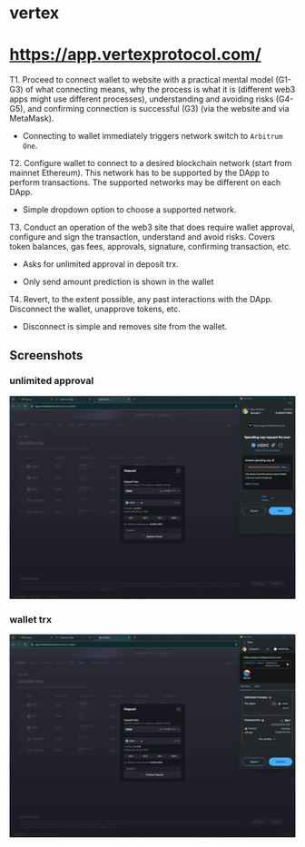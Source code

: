 # vertex
# https://app.vertexprotocol.com/

T1. Proceed to connect wallet to website with a practical mental model (G1-G3) of what connecting means, why the process is what it is (different web3 apps might use different processes), understanding and avoiding risks (G4-G5), and confirming connection is successful (G3) (via the website and via MetaMask).

- Connecting to wallet immediately triggers network switch to `Arbitrum One`.

T2. Configure wallet to connect to a desired blockchain network (start from mainnet Ethereum). This network has to be supported by the DApp to perform transactions. The supported networks may be different on each DApp.

- Simple dropdown option to choose a supported network.

T3. Conduct an operation of the web3 site that does require wallet approval, configure and sign the transaction, understand and avoid risks. Covers token balances, gas fees, approvals, signature, confirming transaction, etc.

- Asks for unlimited approval in deposit trx.

- Only send amount prediction is shown in the wallet


T4. Revert, to the extent possible, any past interactions with the DApp. Disconnect the wallet, unapprove tokens, etc. 

- Disconnect is simple and removes site from the wallet.

## Screenshots
### unlimited approval
![wallet](image-106.png)

### wallet trx
![trx](image-107.png)